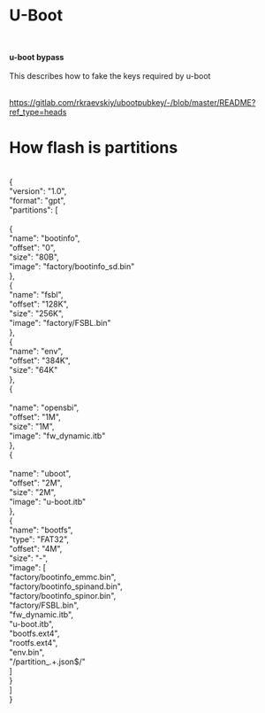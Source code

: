 # U-Boot #

<br>

**u-boot bypass**<br>
<br>
This describes how to fake the keys required by u-boot<br>
<br>

https://gitlab.com/rkraevskiy/ubootpubkey/-/blob/master/README?ref_type=heads
<br>
# How flash is partitions
<br>
{<br>
    "version": "1.0",<br>
    "format": "gpt",<br>
    "partitions": [<br>
<br>
        {<br>
            "name": "bootinfo",<br>
            "offset": "0",<br>
            "size": "80B",<br>
            "image": "factory/bootinfo_sd.bin"<br>
        },<br>
        {<br>
            "name": "fsbl",<br>
            "offset": "128K",<br>
            "size": "256K",<br>
            "image": "factory/FSBL.bin"<br>
        },<br>
        {<br>
            "name": "env",<br>
            "offset": "384K",<br>
            "size": "64K"<br>
        },<br>
        {<br>
<br>
            "name": "opensbi",<br>
            "offset": "1M",<br>
            "size": "1M",<br>
            "image": "fw_dynamic.itb"<br>
        },<br>
        {<br>
<br>
           "name": "uboot",<br>
            "offset": "2M",<br>
            "size": "2M",<br>
            "image": "u-boot.itb"<br>
        },<br>
        {<br>
            "name": "bootfs",<br>
            "type": "FAT32",<br>
            "offset": "4M",<br>
            "size": "-",<br>
            "image": [<br>
                "factory/bootinfo_emmc.bin",<br>
                "factory/bootinfo_spinand.bin",<br>
                "factory/bootinfo_spinor.bin",<br>
               "factory/FSBL.bin",<br>
                "fw_dynamic.itb",<br>
               "u-boot.itb",<br>
                "bootfs.ext4",<br>
                "rootfs.ext4",<br>
                "env.bin",<br>
                "/partition_.+.json$/"<br>
            ]<br>
        }<br>
    ]<br>
}

